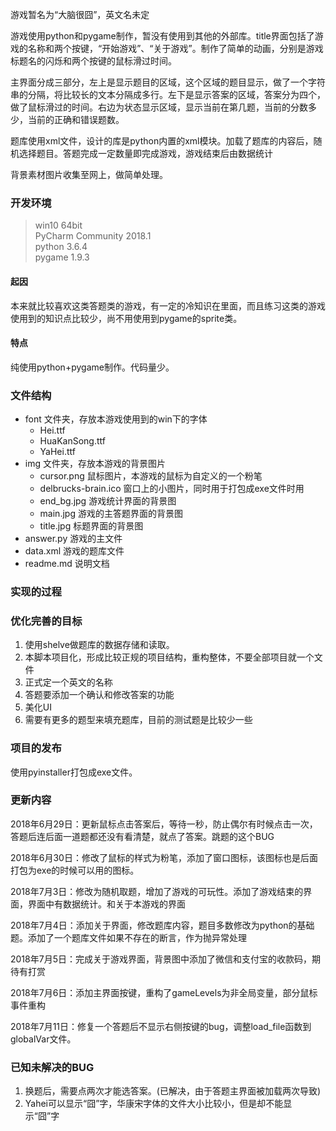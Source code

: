 游戏暂名为“大脑很囧”，英文名未定

游戏使用python和pygame制作，暂没有使用到其他的外部库。title界面包括了游戏的名称和两个按键，“开始游戏”、“关于游戏”。制作了简单的动画，分别是游戏标题名的闪烁和两个按键的鼠标滑过时间。

主界面分成三部分，左上是显示题目的区域，这个区域的题目显示，做了一个字符串的分隔，将比较长的文本分隔成多行。左下是显示答案的区域，答案分为四个，做了鼠标滑过的时间。右边为状态显示区域，显示当前在第几题，当前的分数多少，当前的正确和错误题数。

题库使用xml文件，设计的库是python内置的xml模块。加载了题库的内容后，随机选择题目。答题完成一定数量即完成游戏，游戏结束后由数据统计

背景素材图片收集至网上，做简单处理。

### 开发环境
> win10 64bit <br>
> PyCharm Community 2018.1<br>
> python 3.6.4 <br>
> pygame 1.9.3 <br>

#### 起因
本来就比较喜欢这类答题类的游戏，有一定的冷知识在里面，而且练习这类的游戏使用到的知识点比较少，尚不用使用到pygame的sprite类。

#### 特点
纯使用python+pygame制作。代码量少。

### 文件结构
* font 文件夹，存放本游戏使用到的win下的字体
  - Hei.ttf
  - HuaKanSong.ttf
  - YaHei.ttf
* img 文件夹，存放本游戏的背景图片
  - cursor.png  鼠标图片，本游戏的鼠标为自定义的一个粉笔
  - delbrucks-brain.ico 窗口上的小图片，同时用于打包成exe文件时用
  - end_bg.jpg  游戏统计界面的背景图
  - main.jpg  游戏的主答题界面的背景图
  - title.jpg  标题界面的背景图
* answer.py 游戏的主文件
* data.xml 游戏的题库文件
* readme.md 说明文档

### 实现的过程

### 优化完善的目标
1. 使用shelve做题库的数据存储和读取。
1. 本脚本项目化，形成比较正规的项目结构，重构整体，不要全部项目就一个文件
1. 正式定一个英文的名称
1. 答题要添加一个确认和修改答案的功能
1. 美化UI
1. 需要有更多的题型来填充题库，目前的测试题是比较少一些


### 项目的发布
使用pyinstaller打包成exe文件。

### 更新内容
2018年6月29日：更新鼠标点击答案后，等待一秒，防止偶尔有时候点击一次，答题后连后面一道题都还没有看清楚，就点了答案。跳题的这个BUG

2018年6月30日：修改了鼠标的样式为粉笔，添加了窗口图标，该图标也是后面打包为exe的时候可以用的图标。

2018年7月3日：修改为随机取题，增加了游戏的可玩性。添加了游戏结束的界面，界面中有数据统计。和关于本游戏的界面

2018年7月4日：添加关于界面，修改题库内容，题目多数修改为python的基础题。添加了一个题库文件如果不存在的断言，作为抛异常处理

2018年7月5日：完成关于游戏界面，背景图中添加了微信和支付宝的收款码，期待有打赏

2018年7月6日：添加主界面按键，重构了gameLevels为非全局变量，部分鼠标事件重构

2018年7月11日：修复一个答题后不显示右侧按键的bug，调整load_file函数到globalVar文件。

### 已知未解决的BUG
1. 换题后，需要点两次才能选答案。(已解决，由于答题主界面被加载两次导致)
2. Yahei可以显示“囧”字，华康宋字体的文件大小比较小，但是却不能显示“囧”字